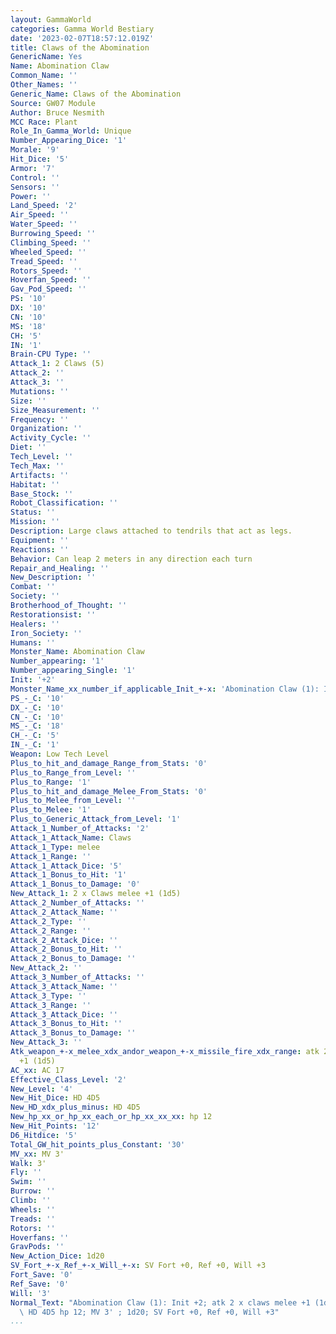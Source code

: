 ```yaml
---
layout: GammaWorld
categories: Gamma World Bestiary
date: '2023-02-07T18:57:12.019Z'
title: Claws of the Abomination
GenericName: Yes
Name: Abomination Claw
Common_Name: ''
Other_Names: ''
Generic_Name: Claws of the Abomination
Source: GW07 Module
Author: Bruce Nesmith
MCC Race: Plant
Role_In_Gamma_World: Unique
Number_Appearing_Dice: '1'
Morale: '9'
Hit_Dice: '5'
Armor: '7'
Control: ''
Sensors: ''
Power: ''
Land_Speed: '2'
Air_Speed: ''
Water_Speed: ''
Burrowing_Speed: ''
Climbing_Speed: ''
Wheeled_Speed: ''
Tread_Speed: ''
Rotors_Speed: ''
Hoverfan_Speed: ''
Gav_Pod_Speed: ''
PS: '10'
DX: '10'
CN: '10'
MS: '18'
CH: '5'
IN: '1'
Brain-CPU Type: ''
Attack_1: 2 Claws (5)
Attack_2: ''
Attack_3: ''
Mutations: ''
Size: ''
Size_Measurement: ''
Frequency: ''
Organization: ''
Activity_Cycle: ''
Diet: ''
Tech_Level: ''
Tech_Max: ''
Artifacts: ''
Habitat: ''
Base_Stock: ''
Robot_Classification: ''
Status: ''
Mission: ''
Description: Large claws attached to tendrils that act as legs.
Equipment: ''
Reactions: ''
Behavior: Can leap 2 meters in any direction each turn
Repair_and_Healing: ''
New_Description: ''
Combat: ''
Society: ''
Brotherhood_of_Thought: ''
Restorationsist: ''
Healers: ''
Iron_Society: ''
Humans: ''
Monster_Name: Abomination Claw
Number_appearing: '1'
Number_appearing_Single: '1'
Init: '+2'
Monster_Name_xx_number_if_applicable_Init_+-x: 'Abomination Claw (1): Init +2'
PS_-_C: '10'
DX_-_C: '10'
CN_-_C: '10'
MS_-_C: '18'
CH_-_C: '5'
IN_-_C: '1'
Weapon: Low Tech Level
Plus_to_hit_and_damage_Range_from_Stats: '0'
Plus_to_Range_from_Level: ''
Plus_to_Range: '1'
Plus_to_hit_and_damage_Melee_From_Stats: '0'
Plus_to_Melee_from_Level: ''
Plus_to_Melee: '1'
Plus_to_Generic_Attack_from_Level: '1'
Attack_1_Number_of_Attacks: '2'
Attack_1_Attack_Name: Claws
Attack_1_Type: melee
Attack_1_Range: ''
Attack_1_Attack_Dice: '5'
Attack_1_Bonus_to_Hit: '1'
Attack_1_Bonus_to_Damage: '0'
New_Attack_1: 2 x Claws melee +1 (1d5)
Attack_2_Number_of_Attacks: ''
Attack_2_Attack_Name: ''
Attack_2_Type: ''
Attack_2_Range: ''
Attack_2_Attack_Dice: ''
Attack_2_Bonus_to_Hit: ''
Attack_2_Bonus_to_Damage: ''
New_Attack_2: ''
Attack_3_Number_of_Attacks: ''
Attack_3_Attack_Name: ''
Attack_3_Type: ''
Attack_3_Range: ''
Attack_3_Attack_Dice: ''
Attack_3_Bonus_to_Hit: ''
Attack_3_Bonus_to_Damage: ''
New_Attack_3: ''
Atk_weapon_+-x_melee_xdx_andor_weapon_+-x_missile_fire_xdx_range: atk 2 x claws melee
  +1 (1d5)
AC_xx: AC 17
Effective_Class_Level: '2'
New_Level: '4'
New_Hit_Dice: HD 4D5
New_HD_xdx_plus_minus: HD 4D5
New_hp_xx_or_hp_xx_each_or_hp_xx_xx_xx: hp 12
New_Hit_Points: '12'
D6_Hitdice: '5'
Total_GW_hit_points_plus_Constant: '30'
MV_xx: MV 3'
Walk: 3'
Fly: ''
Swim: ''
Burrow: ''
Climb: ''
Wheels: ''
Treads: ''
Rotors: ''
Hoverfans: ''
GravPods: ''
New_Action_Dice: 1d20
SV_Fort_+-x_Ref_+-x_Will_+-x: SV Fort +0, Ref +0, Will +3
Fort_Save: '0'
Ref_Save: '0'
Will: '3'
Normal_Text: "Abomination Claw (1): Init +2; atk 2 x claws melee +1 (1d5); AC 17;\
  \ HD 4D5 hp 12; MV 3' ; 1d20; SV Fort +0, Ref +0, Will +3"
...
```


